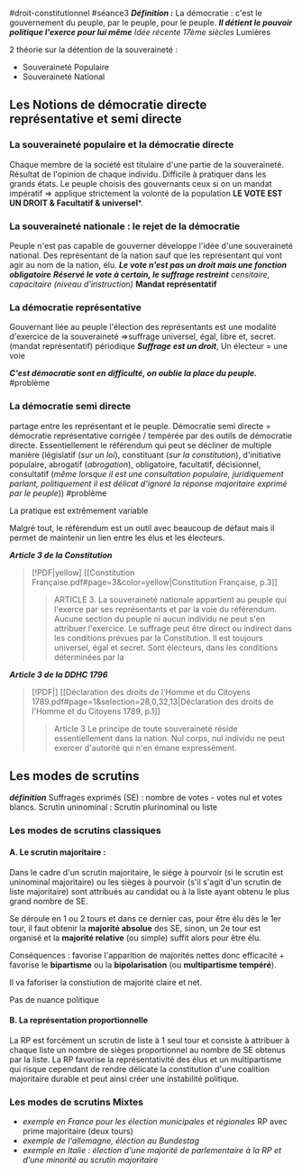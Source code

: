 #droit-constitutionnel #séance3
***Définition :***
La démocratie : c'est le gouvernement du peuple, par le peuple, pour le peuple.
***Il détient le pouvoir politique l'exerce pour lui même***
*Idée récente 17ème siècles* Lumières

2 théorie sur la détention de la souveraineté :
- Souveraineté Populaire
- Souveraineté National 

## Les Notions de démocratie directe représentative et semi directe
### La souveraineté populaire et la démocratie directe
Chaque membre de la société est titulaire d'une partie de la souveraineté. Résultat de l'opinion de chaque individu.
Difficile à pratiquer dans les grands états.
Le peuple choisis des gouvernants ceux si on un mandat impératif =>  applique strictement la volonté de la population
**LE VOTE EST UN DROIT & Facultatif & universel***.

### La souveraineté nationale : le rejet de la démocratie
Peuple n'est pas capable de gouverner développe l'idée d'une souveraineté national.
Des représentant de la nation sauf que les représentant qui vont agir au nom de la nation, élu.
***Le vote n'est pas un droit mais une fonction obligatoire***
***Réservé le vote à certain,  le suffrage restreint*** *censitaire, capacitaire (niveau d'instruction)*
**Mandat représentatif**

### La démocratie représentative
Gouvernant liée au peuple l'élection des représentants est une modalité d'exercice de la souveraineté
=>suffrage universel, égal, libre et, secret. (mandat représentatif) périodique
***Suffrage est un droit***,
Un électeur = une voie

***C'est démocratie sont en difficulté, on oublie la place du peuple.*** #problème 

### La démocratie semi directe
partage entre les représentant et le peuple.
Démocratie semi directe = démocratie représentative corrigée / tempérée par des outils de démocratie directe. Essentiellement le référendum qui peut se décliner de multiple manière (législatif (*sur un loi*), constituant (*sur la constitution*), d'initiative populaire, abrogatif (*abrogation*), obligatoire, facultatif, décisionnel, consultatif (*même lorsque il est une consultation populaire, juridiquement parlant, politiquement il est délicat d'ignoré la réponse majoritaire exprimé par le peuple*)) #problème 

La pratique est extrêmement variable

Malgré tout, le référendum est un outil avec beaucoup de défaut mais il permet de maintenir un lien entre les élus et les électeurs.

***Article 3 de  la Constitution***
> [!PDF|yellow] [[Constitution Française.pdf#page=3&color=yellow|Constitution Française, p.3]]
> > ARTICLE 3. La souveraineté nationale appartient au peuple qui l'exerce par ses représentants et par la voie du référendum. Aucune section du peuple ni aucun individu ne peut s'en attribuer l'exercice. Le suffrage peut être direct ou indirect dans les conditions prévues par la Constitution. Il est toujours universel, égal et secret. Sont électeurs, dans les conditions déterminées par la


***Article 3 de  la DDHC 1796***
> [!PDF|] [[Déclaration des droits de l'Homme et du Citoyens 1789.pdf#page=1&selection=28,0,32,13|Déclaration des droits de l'Homme et du Citoyens 1789, p.1]]
> > Article 3 Le principe de toute souveraineté réside essentiellement dans la nation. Nul corps, nul individu ne peut exercer d'autorité qui n'en émane expressément.

## Les modes de scrutins
***définition***
Suffrages exprimés (SE) : nombre de votes - votes nul et votes blancs.
Scrutin uninominal :
Scrutin plurinominal ou liste

### Les modes de scrutins classiques

#### A. Le scrutin majoritaire :
Dans le cadre d'un scrutin majoritaire, le siège à pourvoir (si le scrutin est uninominal majoritaire) ou les sièges à pourvoir (s'il s'agit d'un scrutin de liste majoritaire) sont attribués au candidat ou à la liste ayant obtenu le plus grand nombre de SE. 

Se déroule en 1 ou 2 tours et dans ce dernier cas, pour être élu dès le 1er tour, il faut obtenir la **majorité absolue** des SE, sinon, un 2e tour est organisé et la **majorité relative** (ou simple) suffit alors pour être élu. 

Conséquences : favorise l'apparition de majorités nettes donc efficacité + favorise le **bipartisme** ou la **bipolarisation** (ou **multipartisme tempéré**).

Il va faforiser la constiution de majorité claire et net.

Pas de nuance politique

#### B. La représentation proportionnelle
La RP est forcément un scrutin de liste à 1 seul tour et consiste à attribuer à chaque liste un nombre de sièges proportionnel au nombre de SE obtenus par la liste. La RP favorise la représentativité des élus et un multipartisme qui risque cependant de rendre délicate la constitution d'une coalition majoritaire durable et peut ainsi créer une instabilité politique.

### Les modes de scrutins Mixtes
- *exemple en France pour les élection municipales et régionales* RP avec prime majoritaire (deux tours)
- *exemple de l'allemagne, éléction au Bundestag*
- *exemple en Italie : élection d'une majorité de parlementaire à la RP et d'une minorité au scrutin majoritaire*